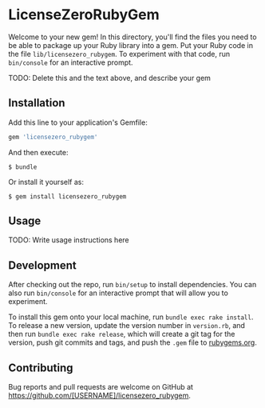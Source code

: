 # LicenseZeroRubyGem

Welcome to your new gem! In this directory, you'll find the files you need to be able to package up your Ruby library into a gem. Put your Ruby code in the file `lib/licensezero_rubygem`. To experiment with that code, run `bin/console` for an interactive prompt.

TODO: Delete this and the text above, and describe your gem

## Installation

Add this line to your application's Gemfile:

```ruby
gem 'licensezero_rubygem'
```

And then execute:

    $ bundle

Or install it yourself as:

    $ gem install licensezero_rubygem

## Usage

TODO: Write usage instructions here

## Development

After checking out the repo, run `bin/setup` to install dependencies. You can also run `bin/console` for an interactive prompt that will allow you to experiment.

To install this gem onto your local machine, run `bundle exec rake install`. To release a new version, update the version number in `version.rb`, and then run `bundle exec rake release`, which will create a git tag for the version, push git commits and tags, and push the `.gem` file to [rubygems.org](https://rubygems.org).

## Contributing

Bug reports and pull requests are welcome on GitHub at https://github.com/[USERNAME]/licensezero_rubygem.
